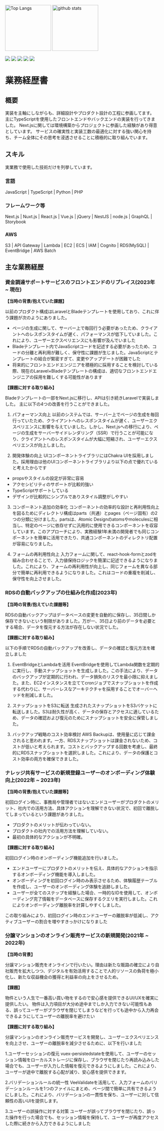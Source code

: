 <p align="left"> 
  <img alt="Top Langs" height="150px" src="https://github-readme-stats.vercel.app/api/top-langs/?username=mikaijun&layout=compact&count_private=true&show_icons=true" />
  <img alt="github stats" height="150px" src="https://github-readme-stats.vercel.app/api?username=mikaijun&count_private=true&show_icons=true&show_icons=true&theme" />
</p>

[![](https://raw.githubusercontent.com/mikaijun/mikaijun/main/profile-summary-card-output/github/0-profile-details.svg)](https://github.com/vn7n24fzkq/github-profile-summary-cards)
[![](https://raw.githubusercontent.com/mikaijun/mikaijun/main/profile-summary-card-output/github/1-repos-per-language.svg)](https://github.com/vn7n24fzkq/github-profile-summary-cards) [![](https://raw.githubusercontent.com/mikaijun/mikaijun/main/profile-summary-card-output/github/2-most-commit-language.svg)](https://github.com/vn7n24fzkq/github-profile-summary-cards)
[![](https://raw.githubusercontent.com/mikaijun/mikaijun/main/profile-summary-card-output/github/3-stats.svg)](https://github.com/vn7n24fzkq/github-profile-summary-cards) [![](https://raw.githubusercontent.com/mikaijun/mikaijun/main/profile-summary-card-output/github/4-productive-time.svg)](https://github.com/vn7n24fzkq/github-profile-summary-cards)

# 業務経歴書
## 概要
実装を主軸にしながらも、詳細設計やプロダクト設計の工程に参画してます。
主にTypeScriptを使用したフロントエンドやバックエンドの実装を行ってきました。
Next.jsに関しては環境構築からプロジェクトに参画した経験があり得意としています。
サービスの確実性と実装工数の最適化に対する強い関心を持ち、チーム全体にその思考を浸透させることに積極的に取り組んでいます。

## スキル
実業務で使用した技術だけを列挙しています。

### 言語
JavaScript | TypeScript | Python | PHP 

### フレームワーク等
Next.js | Nuxt.js | React.js | Vue.js | jQuery | NestJS | node.js | GraphQL | Storybook

### AWS
S3 | API Gateway | Lambda  | EC2 | ECS | IAM | Cognito | RDS(MySQL) | EventBridge | AWS Batch

## 主な業務経歴
### 資金調達サポートサービスのフロントエンドのリプレイス(2023年 ~ 現在)

**【当時の背景/抱えていた課題】**

以前のプロダクト構成はLaravelとBladeテンプレートを使用しており、これに伴う課題が次のようにありました。

 - ページの生成に関して、サーバー上で毎回行う必要があったため、クライアントへのレスポンスタイムが遅く、パフォーマンスが低下していました。これにより、ユーザーエクスペリエンスにも影響が及んでいました
 - Bladeテンプレート内でJavaScriptコードを記述する必要があったため、コードの分離と再利用が難しく、保守性に課題が生じました。JavaScriptとテンプレートの結合が緊密すぎて、変更やアップデートが困難でした
 - 将来的にフロントエンドエンジニアを積極的に採用することを検討している際、現在のLaravel×Bladeテンプレートの構成は、適切なフロントエンドエンジニアの採用を難しくする可能性があります


**【課題に対する取り組み】**

Bladeテンプレートの一部をNext.jsに移行し、APIは引き続きLaravelで実装しました。
主に以下の4つの改善を行うことができました。

1. パフォーマンス向上
以前のシステムでは、サーバー上でページの生成を毎回行っていたため、クライアントへのレスポンスタイムが遅く、ユーザーエクスペリエンスに影響を与えていました。しかし、Next.jsへの移行により、ページの生成をサーバーサイドレンダリング（SSR）で行うことが可能になり、クライアントへのレスポンスタイムが大幅に短縮され、ユーザーエクスペリエンスが向上しました。

2. 開発体験の向上
UIコンポーネントライブラリにはChakra UIを採用しました。採用理由は他のUIコンポーネントライブラリより以下の点で優れていると考えたからです
 -  propsやスタイルの設定が非常に容易
 - アクセシビリティのサポートが比較的強い
 - TypeScriptサポートしている
 - デザインが比較的にシンプルでありスタイル調整がしやすい

3. コンポーネント追加の効率化
コンポーネントの効率的な設計と再利用性向上を図るためにディレクトリ構成はparts（共通）とpages（ページ固有）の2つの分類に分けました。partsは、Atomic Designのatomsやmoleculesに相当し、特定のページに依存せずに汎用的に使用できるコンポーネントを収容しています。このアプローチにより、実務経験1年未満の開発者でも同じコンポーネントを簡単に活用できたり、共通コンポーネントのディレクトリ配置が容易になりました。

4. フォームの再利用性向上
入力フォームに関して、react-hook-formとzodを組み合わせることで、入力値保持ロジックを簡潔に記述できるようになりました。これにより、フォームの再利用性が向上し、同じフォームを異なる部分で簡単に再利用できるようになりました。これはコードの重複を削減し、保守性を向上させました。


### RDSの自動バックアップの仕組み化作成(2023年)

**【当時の背景/抱えていた課題等】**

RDSの自動バックアップはデータベースの変更を自動的に保存し、35日間しか保存できないという制限がありました。万が一、35日より前のデータを必要とする場合、データを復元する方法が存在しない状況でした。

**【課題に対する取り組み】**

以下の手順でRDSの自動バックアップを改善し、データの確認と復元方法を確立しました

1. EventBridgeとLambdaを活用
EventBridgeを使用してLambda関数を定期的に実行し、手動スナップショットを生成しました。この手法により、データのバックアップが定期的に行われ、データ損失のリスクを最小限に抑えました。また、EC2インスタンスを立ててcronジョブでスナップショットを作成する代わりに、サーバーレスなアーキテクチャを採用することでオーバーヘッドを削減しました。

2. スナップショットをS3に転送
生成されたスナップショットをS3バケットに転送しました。S3は耐久性が高く、データの保存とアクセスに適しているため、データの確認および復元のためにスナップショットを安全に保管しました。

3. バックアップ戦略のコスト効率検討
AWS Backupは、使用量に応じて課金されると思われます。一方、RDSスナップショットは課金されないため、コストが低いと考えられます。コストとバックアップする回数を考慮し、最終的にRDSスナップショットを選択しました。これにより、データの保護とコスト効率の両方を確保できました。

### ナレッジ共有サービスの新規登録ユーザーのオンボーディング体験向上(2022年 ~ 2023年)
**【当時の背景/抱えていた課題等】**

初回ログイン時に、事務局や管理者ではないエンドユーザーがプロダクトのメリット、社内での活用方法、具体アクションを理解できない状況で、初回で離脱してしまっているという課題がありました。

- プロダクトのメリットが伝わっていない。
- プロダクトの社内での活用方法を理解していない。
- 最初の具体的なアクションが不明確。


**【課題に対する取り組み】**

初回ログイン時のオンボーディング機能追加を行いました。

- エンドユーザーにプロダクトのメリットを伝え、具体的なアクションを指示するオンボーディング機能を導入しました。
- オンボーディングを初回ログイン時のみ表示させるため、体験履歴テーブルを作成し、ユーザーのオンボーディング体験を追跡しました。
- ユーザーが全てのステップを経験した場合、一時的なIDを使用して、オンボーディング完了情報をデータベースに保存するクエリを実行しました。これによりオンボーディング離脱率を計算しやすくしました。

この取り組みにより、初回ログイン時のエンドユーザーの離脱率が低減し、アクティブユーザーの割合を増やすきっかけになりました



### 分譲マンションのオンライン販売サービスの新規開発(2021年 ~ 2022年)
**【当時の背景】**

分譲マンション販売をオンラインで行いたい。理由は新たな販路の確立により自社販売を拡大しつつ、デジタルを有効活用することで人的リソースの負荷を極小化し、新たな収益機会の獲得と利益率の向上をさせるため。

**【課題】**

物件という人生で一番高い買い物をするので安心感を提供できるUI/UXを確実に提供したい。
物件は入力項目が大分め途中までしか入力できない可能性もある、誤ってユーザーがブラウザを閉じてしまうなどを行っても途中から入力再会できるようにしてユーザーの離脱率を避けたい

**【課題に対する取り組み】**

分譲マンションのオンライン販売サービスを開発し、ユーザーエクスペリエンスを向上させ、ユーザーの離脱率を減少させるために、以下を行いました

1.ユーザーセッションの復元
vuex-persistedstateを使用して、ユーザーのセッション情報をローカルストレージに保存し、ブラウザを閉じたり再読み込みした場合でも、ユーザーが入力した情報を復元できるようにしました。これにより、ユーザーが途中で離脱する心配が減り、安心感を提供できます。

2.バリデーションルールの統一性
VeeValidateを活用して、入力フォームのバリデーションルールを1つのファイルにまとめ、ページ間で簡単に共有できるようにしました。これにより、バリデーションの一貫性を保ち、ユーザーに対して信頼性の高いUIを提供します。

3.ユーザーの誤操作に対する対策
ユーザーが誤ってブラウザを閉じたり、誤った操作を行った場合でも、セッション情報を保持して、ユーザーが再度アクセスした際に続きから入力できるようにしました



